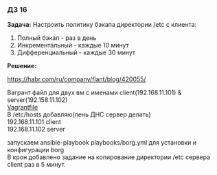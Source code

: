 ### ДЗ 16
**Задача:**
Настроить политику бэкапа директории /etc с клиента:
1) Полный бэкап - раз в день
2) Инкрементальный - каждые 10 минут
3) Дифференциальный - каждые 30 минут  

**Решение:**  
  
https://habr.com/ru/company/flant/blog/420055/  

Вагрант файл для двух вм с именами client(192.168.11.101) & server(192.158.11.102)  
[Vagrantfile](Vagrantfile)  
В /etc/hosts добавляю(лень ДНС сервер делать)  
192.168.11.101  client  
192.168.11.102  server

запускаем ansible-playbook playbooks/borg.yml для установки и конфигурации borg  
В крон добавлено задание на копирование директории /etc сервера client раз в 5 минут.